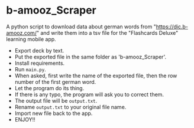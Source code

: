 # b-amooz_Scraper
A python script to download data about german words from "https://dic.b-amooz.com/" and write them into a tsv file for the "Flashcards Deluxe" learning mobile app.

- Export deck by text.
- Put the exported file in the same folder as 'b-amooz_Scraper'.
- Install requirements.
- Run `main.py`.
- When asked, first write the name of the exported file, then the row number of the first german word.
- Let the program do its thing.
- If there is any typo, the program will ask you to correct them.
- The output file will be `output.txt`.
- Rename `output.txt` to your original file name.
- Import new file back to the app.
- ENJOY!!
